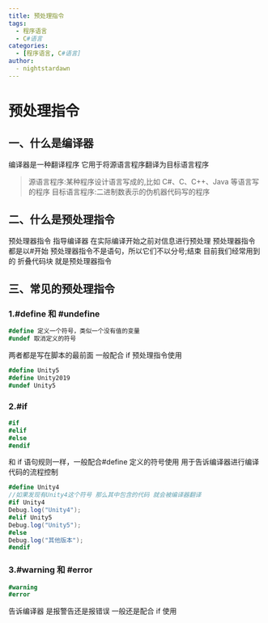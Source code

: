 ```yaml
---
title: 预处理指令
tags:
  - 程序语言
  - C#语言
categories:
  - [程序语言, C#语言]
author:
  - nightstardawn
---
```


# 预处理指令

## 一、什么是编译器

编译器是一种翻译程序
它用于将源语言程序翻译为目标语言程序

> 源语言程序:某种程序设计语言写成的,比如 C#、C、C++、Java 等语言写的程序
> 目标语言程序:二进制数表示的伪机器代码写的程序

## 二、什么是预处理指令

预处理器指令 指导编译器 在实际编译开始之前对信息进行预处理
预处理器指令 都是以#开始
预处理器指令不是语句，所以它们不以分号;结束
目前我们经常用到的 折叠代码块 就是预处理器指令

## 三、常见的预处理指令

### 1.#define 和 #undefine

```cs
#define 定义一个符号，类似一个没有值的变量
#undef 取消定义的符号
```

两者都是写在脚本的最前面
一般配合 if 预处理指令使用

```cs
#define Unity5
#define Unity2019
#undef Unity5
```

### 2.#if

```cs
#if
#elif
#else
#endif
```

和 if 语句规则一样，一般配合#define 定义的符号使用
用于告诉编译器进行编译代码的流程控制

```cs
#define Unity4
//如果发现有Unity4这个符号 那么其中包含的代码 就会被编译器翻译
#if Unity4
Debug.log("Unity4");
#elif Unity5
Debug.log("Unity5");
#else
Debug.log("其他版本");
#endif
```

### 3.#warning 和 #error

```cs
#warning
#error
```

告诉编译器
是报警告还是报错误
一般还是配合 if 使用
